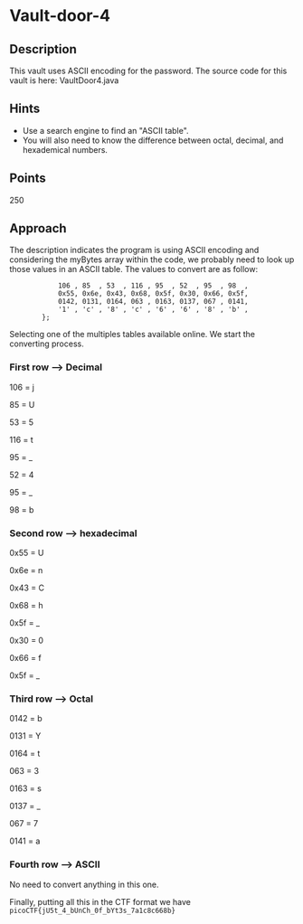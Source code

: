 # Vault-door-4

## Description

This vault uses ASCII encoding for the password. The source code for this vault is here: VaultDoor4.java

## Hints

- Use a search engine to find an "ASCII table".
- You will also need to know the difference between octal, decimal, and hexademical numbers.

## Points

250

## Approach

The description indicates the program is using ASCII encoding and considering the myBytes array within the code, we probably need to
look up those values in an ASCII table. The values to convert are as follow:

```byte[] myBytes = {
            106 , 85  , 53  , 116 , 95  , 52  , 95  , 98  ,
            0x55, 0x6e, 0x43, 0x68, 0x5f, 0x30, 0x66, 0x5f,
            0142, 0131, 0164, 063 , 0163, 0137, 067 , 0141,
            '1' , 'c' , '8' , 'c' , '6' , '6' , '8' , 'b' ,
        };
 ```

Selecting one of the multiples tables available online. We start the converting process.

### First row --> Decimal

106 = j

85 = U

53 = 5

116 = t

95 = _

52 = 4

95 = _

98 = b

### Second row --> hexadecimal

0x55 = U

0x6e = n 

0x43 = C 

0x68 = h 

0x5f = _ 

0x30 = 0

0x66 = f 

0x5f = _

### Third row --> Octal

0142 = b

0131 = Y 

0164 = t 

063 = 3 

0163 = s 

0137 = _ 

067 = 7 

0141 = a

### Fourth row --> ASCII

No need to convert anything in this one.

Finally, putting all this in the CTF format we have `picoCTF{jU5t_4_bUnCh_0f_bYt3s_7a1c8c668b}`
